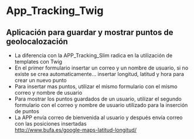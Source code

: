 # App_Tracking_Twig  
## Aplicación para guardar y mostrar puntos de geolocalozación 
* La diferencia con la APP_Tracking_Slim radica en la utilización de templates con Twig     
* En el primer formulario insertar un correo y un nombre de usuario, si no existe se crea automaticamente... insertar longitud, latitud y hora para crear un nuevo punto  
* Para insertar mas puntos, utilizar el mismo formulario con el mismo correo y nombre de usuario  
* Para mostrar los puntos guardados de un usuario, utilizar el segundo formulario con el correo y nombre de usuario utilizado para la inserción de puntos  
* La APP envía correo de bienvenida al usuario y después envía correo con las posiciones insertadas  
http://www.bufa.es/google-maps-latitud-longitud/
